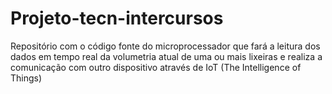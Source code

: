 # Projeto-tecn-intercursos
Repositório com o código fonte do microprocessador que fará a leitura dos dados em tempo real da volumetria atual de uma ou mais lixeiras e realiza a comunicação com outro dispositivo através de IoT (The Intelligence of Things)

